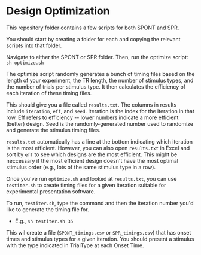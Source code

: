 # Design Optimization

This repository folder contains a few scripts for both SPONT and SPR.

You should start by creating a folder for each and copying the relevant scripts into that folder.

Navigate to either the SPONT or SPR folder. Then, run the optimize script:  
`sh optimize.sh`

The optimize script randomly generates a bunch of timing files based on the length of your experiment, the TR length, the number of stimulus types, and the number of trials per stimulus type. It then calculates the efficiency of each iteration of these timing files.

This should give you a file called `results.txt`. The columns in results include `iteration`, `eff`, and `seed`. Iteration is the index for the iteration in that row. Eff refers to efficiency -- lower numbers indicate a more efficient (better) design. Seed is the randomly-generated number used to randomize and generate the stimulus timing files.

`results.txt` automatically has a line at the bottom indicating which iteration is the most efficient. However, you can also open `results.txt` in Excel and sort by `eff` to see which designs are the most efficient. This might be neccessary if the most efficient design doesn't have the most optimal stimulus order (e.g., lots of the same stimulus type in a row).

Once you've run `optimize.sh` and looked at `results.txt`, you can use `testiter.sh` to create timing files for a given iteration suitable for experimental presentation software.

To run, `testiter.sh`, type the command and  then the iteration number you'd like to generate the timing file for.    

* E.g., `sh testiter.sh 35`

This wil create a file (`SPONT_timings.csv` or `SPR_timings.csv`) that has onset times and stimulus types for a given iteration. You should present a stimulus with the type indicated in TrialType at each Onset Time.
